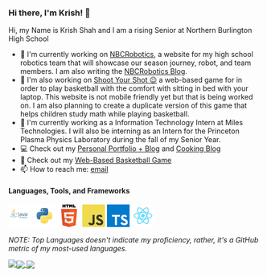 ### Hi there, I'm Krish! 👋

Hi, my Name is Krish Shah and I am a rising Senior at Northern Burlington High School

- 🔭 I'm currently working on [NBCRobotics](https://nbcrobotics.github.io), a website for my high school robotics team that will showcase our season journey, robot, and team members. I am also writing the [NBCRobotics Blog](https://nbcrobotics.github.io/blog/).
- 🔭 I'm also working on [Shoot Your Shot 😉](https://github.com/krish-shahh/BasketballGame) a web-based game for in order to play basketball with the comfort with sitting in bed with your laptop. This website is not mobile friendly yet but that is being worked on. I am also planning to create a duplicate version of this game that helps children study math while playing basketball.
- 💼 I'm currently working as a Information Technology Intern at Miles Technologies. I will also be interning as an Intern for the Princeton Plasma Physics Laboratory during the fall of my Senior Year.
- 💻 Check out my [Personal Portfolio + Blog](https://krish-shah.vercel.app/) and [Cooking Blog](https://krish-shahh.github.io/cooking-blog/)
- 🏀 Check out my [Web-Based Basketball Game](https://basketball-game-alpha.vercel.app/)
- 📫 How to reach me: [email](mailto:2003kshah@gmail.com)

#### Languages, Tools, and Frameworks

<code><img height="45" src="https://raw.githubusercontent.com/github/explore/80688e429a7d4ef2fca1e82350fe8e3517d3494d/topics/java/java.png"></code>
<code><img height="45" src="https://raw.githubusercontent.com/github/explore/80688e429a7d4ef2fca1e82350fe8e3517d3494d/topics/python/python.png"></code>
<code><img height="45" src="https://raw.githubusercontent.com/github/explore/80688e429a7d4ef2fca1e82350fe8e3517d3494d/topics/html/html.png"></code>
<code><img height="45" src="https://raw.githubusercontent.com/github/explore/80688e429a7d4ef2fca1e82350fe8e3517d3494d/topics/javascript/javascript.png"></code>
<code><img height="45" src="https://raw.githubusercontent.com/github/explore/80688e429a7d4ef2fca1e82350fe8e3517d3494d/topics/typescript/typescript.png"></code>
<code><img height="45" src="https://raw.githubusercontent.com/github/explore/80688e429a7d4ef2fca1e82350fe8e3517d3494d/topics/react/react.png"></code>

<i>NOTE: Top Languages doesn't indicate my proficiency, rather, it's a GitHub metric of my most-used languages.</i>

<a href="https://github.com/anuraghazra/github-readme-stats">
  <img align="left" src="https://github-readme-stats.vercel.app/api/top-langs/?username=krish-shahh&theme=radical&hide=Dockerfile,Ruby" />
</a>
<!--
<a href="https://github.com/anuraghazra/github-readme-stats">
  <img align="center" src="https://github-readme-stats.vercel.app/api?username=krish-shahh&show_icons=true&theme=radical&count_private=true" />
</a>
-->
<a href="https://github.com/NBCRobotics/nbcrobotics.github.io">
  <img align="center" src="https://github-readme-stats.vercel.app/api/pin/?username=NBCRobotics&repo=nbcrobotics.github.io&theme=radical" />
</a>
<a href="https://github.com/krish-shahh/Kaleidoscope">
  <img align="center" src="https://github-readme-stats.vercel.app/api/pin/?username=krish-shahh&repo=Kaleidoscope&theme=radical" />
</a>

